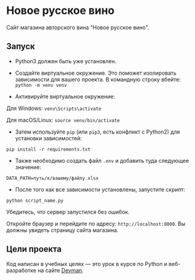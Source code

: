 # Новое русское вино

Сайт магазина авторского вина "Новое русское вино".

## Запуск

- Python3 должен быть уже установлен. 

- Создайте виртуальное окружение. Это поможет изолировать зависимости для вашего проекта. В командную строку вбейте:
`python -m venv venv`

- Активируйте виртуальное окружение:

Для Windows:
`venv\Scripts\activate`

Для macOS/Linux:
`source venv/bin/activate`

- Затем используйте `pip` (или `pip3`, есть конфликт с Python2) для установки зависимостей:

`pip install -r requirements.txt`

- Также необходимо создать файл `.env` и добавить туда следующее значение:

`DATA_PATH=путь/к/вашему/файлу.xlsx`

- После того как все зависимости установлены, запустите скрипт:

`python script_name.py`

Убедитесь, что сервер запустился без ошибок.

Откройте браузер и перейдите по адресу: `http://localhost:8000`. Вы должны увидеть страницу сайта магазина.

## Цели проекта

Код написан в учебных целях — это урок в курсе по Python и веб-разработке на сайте [Devman](https://dvmn.org).
